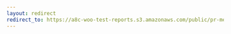 ```yaml
---
layout: redirect
redirect_to: https://a8c-woo-test-reports.s3.amazonaws.com/public/pr-merge/40413/api/index.html
---
```

